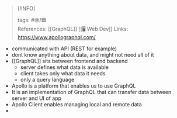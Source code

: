 
> [!INFO]
> 
> tags:  #🕸️/🟦  
> References:  [[GraphQL]] [[🖥️ Web Dev]]
> Links: https://www.apollographql.com/

- communicated with API (REST for example)
- dont know anything about data, and might not need all of it
- [[GraphQL]] sits between frontend and backend
	- server defines what data is available
	- client takes only what data it needs
	- only a query language
- Apollo is a platform that enables us to use GraphQL
- It is an implementation of GraphQL that can transfer data between server and UI of app
- Apollo Client enables managing local and remote data
- 